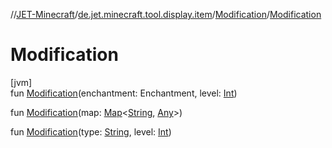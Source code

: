 //[JET-Minecraft](../../../index.md)/[de.jet.minecraft.tool.display.item](../index.md)/[Modification](index.md)/[Modification](-modification.md)

# Modification

[jvm]\
fun [Modification](-modification.md)(enchantment: Enchantment, level: [Int](https://kotlinlang.org/api/latest/jvm/stdlib/kotlin/-int/index.html))

fun [Modification](-modification.md)(map: [Map](https://kotlinlang.org/api/latest/jvm/stdlib/kotlin.collections/-map/index.html)&lt;[String](https://kotlinlang.org/api/latest/jvm/stdlib/kotlin/-string/index.html), [Any](https://kotlinlang.org/api/latest/jvm/stdlib/kotlin/-any/index.html)&gt;)

fun [Modification](-modification.md)(type: [String](https://kotlinlang.org/api/latest/jvm/stdlib/kotlin/-string/index.html), level: [Int](https://kotlinlang.org/api/latest/jvm/stdlib/kotlin/-int/index.html))
